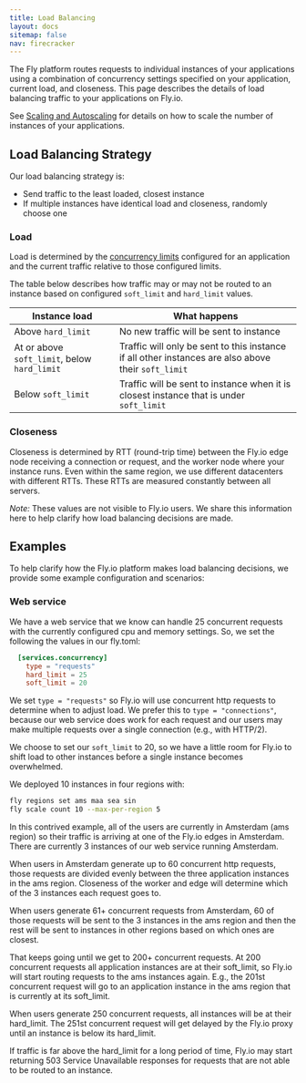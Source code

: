 ```yaml
---
title: Load Balancing
layout: docs
sitemap: false
nav: firecracker
---
```


The Fly platform routes requests to individual instances of your applications using a combination of concurrency settings specified on your application, current load, and closeness. This page describes the details of load balancing traffic to your applications on Fly.io.

See [Scaling and Autoscaling](docs/reference/scaling) for details on how to scale the number of instances of your applications.

## Load Balancing Strategy

Our load balancing strategy is:
* Send traffic to the least loaded, closest instance
* If multiple instances have identical load and closeness, randomly choose one


### Load

Load is determined by the [concurrency limits](/docs/reference/configuration#services-concurrency) configured for an application and the current traffic relative to those configured limits.

The table below describes how traffic may or may not be routed to an instance based on configured `soft_limit` and `hard_limit` values.

| Instance load | What happens |
|---|---|
| Above `hard_limit` | No new traffic will be sent to instance |
| At or above `soft_limit`, below `hard_limit` | Traffic will only be sent to this instance if all other instances are also above their `soft_limit` |
| Below `soft_limit` | Traffic will be sent to instance when it is closest instance that is under `soft_limit` |

### Closeness

Closeness is determined by RTT (round-trip time) between the Fly.io edge node receiving a connection or request, and the worker node where your instance runs. Even within the same region, we use different datacenters with different RTTs. These RTTs are measured constantly between all servers.

*Note:* These values are not visible to Fly.io users. We share this information here to help clarify how load balancing decisions are made.

## Examples

To help clarify how the Fly.io platform makes load balancing decisions, we provide some example configuration and scenarios:

### Web service

We have a web service that we know can handle 25 concurrent requests with the currently configured cpu and memory settings. So, we set the following the values in our fly.toml:

```toml
  [services.concurrency]
    type = "requests"
    hard_limit = 25
    soft_limit = 20
```

We set `type = "requests"` so Fly.io will use concurrent http requests to determine when to adjust load. We prefer this to `type = "connections"`, because our web service does work for each request and our users may make multiple requests over a single connection (e.g., with HTTP/2).

We choose to set our `soft_limit` to 20, so we have a little room for Fly.io to shift load to other instances before a single instance becomes overwhelmed.

We deployed 10 instances in four regions with:

```bash
fly regions set ams maa sea sin
fly scale count 10 --max-per-region 5
```

In this contrived example, all of the users are currently in Amsterdam (ams region) so their traffic is arriving at one of the Fly.io edges in Amsterdam. There are currently 3 instances of our web service running Amsterdam.

When users in Amsterdam generate up to 60 concurrent http requests, those requests are divided evenly between the three application instances in the ams region. Closeness of the worker and edge will determine which of the 3 instances each request goes to.

When users generate 61+ concurrent requests from Amsterdam, 60 of those requests will be sent to the 3 instances in the ams region and then the rest will be sent to instances in other regions based on which ones are closest.

That keeps going until we get to 200+ concurrent requests. At 200 concurrent requests all application instances are at their soft_limit, so Fly.io will start routing requests to the ams instances again. E.g., the 201st concurrent request will go to an application instance in the ams region that is currently at its soft_limit.

When users generate 250 concurrent requests, all instances will be at their hard_limit. The 251st concurrent request will get delayed by the Fly.io proxy until an instance is below its hard_limit.

If traffic is far above the hard_limit for a long period of time, Fly.io may start returning 503 Service Unavailable responses for requests that are not able to be routed to an instance.
